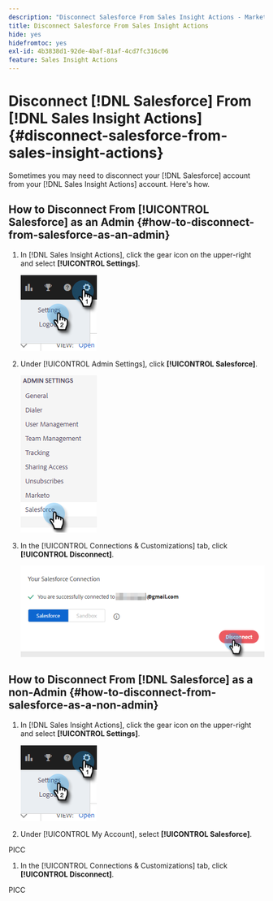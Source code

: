 ```yaml
---
description: "Disconnect Salesforce From Sales Insight Actions - Marketo Docs - Product Documentation"
title: Disconnect Salesforce From Sales Insight Actions
hide: yes
hidefromtoc: yes
exl-id: 4b3838d1-92de-4baf-81af-4cd7fc316c06
feature: Sales Insight Actions
---
```

# Disconnect [!DNL Salesforce] From [!DNL Sales Insight Actions] {#disconnect-salesforce-from-sales-insight-actions}

Sometimes you may need to disconnect your [!DNL Salesforce] account from your [!DNL Sales Insight Actions] account. Here's how.

## How to Disconnect From [!UICONTROL Salesforce] as an Admin {#how-to-disconnect-from-salesforce-as-an-admin}

1. In [!DNL Sales Insight Actions], click the gear icon on the upper-right and select **[!UICONTROL Settings]**.

   ![](assets/disconnect-salesforce-from-sales-insight-actions-1.png)

1. Under [!UICONTROL Admin Settings], click **[!UICONTROL Salesforce]**.

   ![](assets/disconnect-salesforce-from-sales-insight-actions-2.png)

1. In the [!UICONTROL Connections & Customizations] tab, click **[!UICONTROL Disconnect]**.

   ![](assets/disconnect-salesforce-from-sales-insight-actions-3.png)

## How to Disconnect From [!DNL Salesforce] as a non-Admin {#how-to-disconnect-from-salesforce-as-a-non-admin}

1. In [!DNL Sales Insight Actions], click the gear icon on the upper-right and select **[!UICONTROL Settings]**.

   ![](assets/disconnect-salesforce-from-sales-insight-actions-4.png)

1. Under [!UICONTROL My Account], select **[!UICONTROL Salesforce]**.

PICC

1. In the [!UICONTROL Connections & Customizations] tab, click **[!UICONTROL Disconnect]**.

PICC
